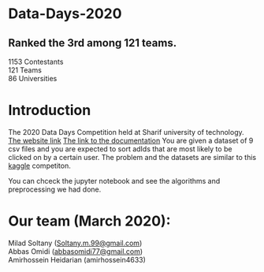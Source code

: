 # Data-Days-2020
## Ranked the 3rd among 121 teams.
1153 Contestants   
121 Teams  
86 Universities  


# Introduction
The 2020 Data Days Competition held at Sharif university of technology.
[The website link](https://datadays.sharif.edu)
[The link to the documentation](https://docs.google.com/document/d/1ov2xxVM1ZBHk2K3RJqDM2A-9xnyHlfh9dpCY5p_F_L8/edit#)
You are given a dataset of 9 csv files and you are expected to sort adIds that are most likely to be clicked on by a certain user.
The problem and the datasets are similar to this [kaggle](https://www.kaggle.com/c/outbrain-click-prediction/data) competiton.

You can chceck the jupyter notebook and see the algorithms and preprocessing we had done.

# Our team (March 2020):
Milad Soltany (Soltany.m.99@gmail.com)   
Abbas Omidi  (abbasomidi77@gmail.com)   
Amirhossein Heidarian (amirhossein4633)   


